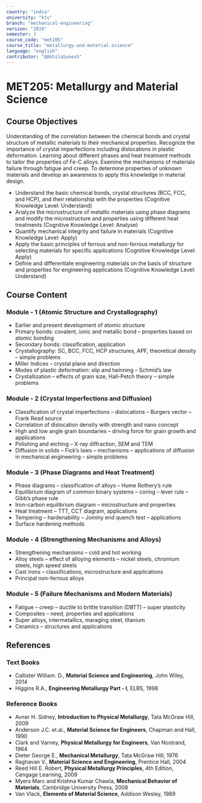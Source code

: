 ```yaml
---
country: "india"
university: "ktu"
branch: "mechanical-engineering"
version: "2019"
semester: 3
course_code: "met205"
course_title: "metallurgy-and-material-science"
language: "english"
contributor: "@AkhilaSunesh"
---
```

# MET205: Metallurgy and Material Science

## Course Objectives

Understanding of the correlation between the chemical bonds and crystal structure of metallic materials to their mechanical properties. Recognize the importance of crystal imperfections including dislocations in plastic deformation. Learning about different phases and heat treatment methods to tailor the properties of Fe-C alloys. Examine the mechanisms of materials failure through fatigue and creep. To determine properties of unknown materials and develop an awareness to apply this knowledge in material design.

* Understand the basic chemical bonds, crystal structures (BCC, FCC, and HCP), and their relationship with the properties (Cognitive Knowledge Level: Understand)  
* Analyze the microstructure of metallic materials using phase diagrams and modify the microstructure and properties using different heat treatments (Cognitive Knowledge Level: Analyse)  
* Quantify mechanical integrity and failure in materials (Cognitive Knowledge Level: Apply)  
* Apply the basic principles of ferrous and non-ferrous metallurgy for selecting materials for specific applications (Cognitive Knowledge Level: Apply)  
* Define and differentiate engineering materials on the basis of structure and properties for engineering applications (Cognitive Knowledge Level: Understand)  

## Course Content

### Module - 1 (Atomic Structure and Crystallography)
* Earlier and present development of atomic structure  
* Primary bonds: covalent, ionic and metallic bond – properties based on atomic bonding  
* Secondary bonds: classification, application  
* Crystallography: SC, BCC, FCC, HCP structures, APF, theoretical density – simple problems  
* Miller Indices – crystal plane and direction  
* Modes of plastic deformation: slip and twinning – Schmid’s law  
* Crystallization – effects of grain size, Hall-Petch theory – simple problems  

### Module - 2 (Crystal Imperfections and Diffusion)
* Classification of crystal imperfections – dislocations – Burgers vector – Frank Read source  
* Correlation of dislocation density with strength and nano concept  
* High and low angle grain boundaries – driving force for grain growth and applications  
* Polishing and etching – X-ray diffraction, SEM and TEM  
* Diffusion in solids – Fick’s laws – mechanisms – applications of diffusion in mechanical engineering – simple problems  

### Module - 3 (Phase Diagrams and Heat Treatment)
* Phase diagrams – classification of alloys – Hume Rothery’s rule  
* Equilibrium diagram of common binary systems – coring – lever rule – Gibb’s phase rule  
* Iron-carbon equilibrium diagram – microstructure and properties  
* Heat treatment – TTT, CCT diagram, applications  
* Tempering – hardenability – Jominy end quench test – applications  
* Surface hardening methods  

### Module - 4 (Strengthening Mechanisms and Alloys)
* Strengthening mechanisms – cold and hot working  
* Alloy steels – effect of alloying elements – nickel steels, chromium steels, high speed steels  
* Cast irons – classifications, microstructure and applications  
* Principal non-ferrous alloys  

### Module - 5 (Failure Mechanisms and Modern Materials)
* Fatigue – creep – ductile to brittle transition (DBTT) – super plasticity  
* Composites – need, properties and applications  
* Super alloys, intermetallics, maraging steel, titanium  
* Ceramics – structures and applications  

## References

### Text Books
* Callister William. D., **Material Science and Engineering**, John Wiley, 2014  
* Higgins R.A., **Engineering Metallurgy Part - I**, ELBS, 1998  

### Reference Books
* Avner H. Sidney, **Introduction to Physical Metallurgy**, Tata McGraw Hill, 2009  
* Anderson J.C. et.al., **Material Science for Engineers**, Chapman and Hall, 1990  
* Clark and Varney, **Physical Metallurgy for Engineers**, Van Nostrand, 1964  
* Dieter George E., **Mechanical Metallurgy**, Tata McGraw Hill, 1976  
* Raghavan V., **Material Science and Engineering**, Prentice Hall, 2004  
* Reed Hill E. Robert, **Physical Metallurgy Principles**, 4th Edition, Cengage Learning, 2009  
* Myers Marc and Krishna Kumar Chawla, **Mechanical Behavior of Materials**, Cambridge University Press, 2008  
* Van Vlack, **Elements of Material Science**, Addison Wesley, 1989  
